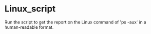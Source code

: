 # Linux_script

Run the script to get the report on the Linux command of 'ps -aux' in a human-readable format.
